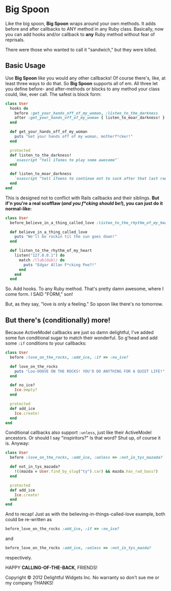 # Big Spoon
Like the big spoon, **Big Spoon** wraps around your own methods.
It adds before and after callbacks to ANY method in any Ruby class.
Basically, now you can add hooks and/or callback to **any** Ruby method without fear of reprisals.

There were those who wanted to call it "sandwich," but they were killed.

## Basic Usage

Use **Big Spoon** like you would any other callbacks! Of course there's, like, at least three ways to do that. So **Big Spoon** supports all of em. All
three let you define before- and after-methods or blocks to any method your class could, like, ever call. The safest is block form:

```ruby
class User
  hooks do
    before :get_your_hands_off_of_my_woman, :listen_to_the_darkness
    after :get_your_hands_off_of_my_woman { listen_to_moar_darkness! }
  end

  def get_your_hands_off_of_my_woman
    puts "Get your hands off of my woman, motherf*cker!"
  end

  protected
  def listen_to_the_darkness!
    `osascript "tell iTunes to play some awesome"`
  end

  def listen_to_moar_darkness
    `osascript "tell iTuens to continue not to suck after that last rad song"`
  end
end
```

This is designed not to conflict with Rails callbacks and their siblings. **But if'n
you're a real scofflaw (_and you f*cking should be!_), you can just do it normal-like:**

```ruby
class User
  before_believe_in_a_thing_called_love :listen_to_the_rhythm_of_my_heart

  def believe_in_a_thing_called_love
    puts "We'll be rockin til the sun goes down!"
  end

  def listen_to_the_rhythm_of_my_heart
    listen("127.0.0.1") do
      match /(lub|dub)/ do
        puts "Edgar Allan F*cking Poe?!"
      end
    end
  end
````

So. Add hooks. To any Ruby method. That's pretty damn awesome, where I come form. I SAID "FORM," son!

But, as they say, "love is only a feeling." So spoon like there's no tomorrow.

## But there's (conditionally) more!

Because ActiveModel callbacks are just so damn delightful, I've added some fun conditional sugar to match their wonderful. So g'head and add some `:if` conditions to your callbacks:

```ruby
class User
  before :love_on_the_rocks, :add_ice, :if => :no_ice?

  def love_on_the_rocks
    puts "Loo-OOOVE ON THE ROCKS! YOU'D DO ANYTHING FOR A QUIET LIFE!"
  end

  def no_ice?
    Ice.empty?
  end

  protected
  def add_ice
    Ice.create!
  end
end
```

Conditional callbacks also support `:unless`, just like their ActiveModel ancestors. Or should I say "inspiritors?" Is that word? Shut up, of course it is. Anyway:

```ruby
class User
  before :love_on_the_rocks, :add_ice, :unless => :not_in_tys_mazada?

  def not_in_tys_mazada?
    !((mazda = User.find_by_slug("ty").car) && mazda.has_rad_bass?)
  end

  protected
  def add_ice
    Ice.create!
  end
end
```

And to recap! Just as  with the believing-in-things-called-love example, both could be re-written as

```ruby
before_love_on_the_rocks :add_ice, :if => :no_ice?
```

and

```ruby
before_love_on_the_rocks :add_ice, :unless => :not_in_tys_mazda?
```

respectively.

HAPPY **CALLING-OF-THE-BACK**, FRIENDS!


Copyright © 2012 Delightful Widgets Inc. No warranty so don't sue me or my company THANKS!